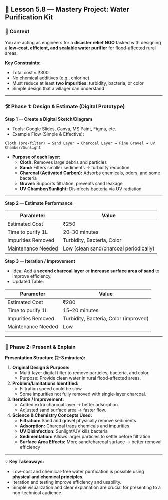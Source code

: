 ## 🧠 **Lesson 5.8 — Mastery Project: Water Purification Kit**

### 🌊 **Context**

You are acting as engineers for a **disaster relief NGO** tasked with designing a **low-cost, efficient, and scalable water purifier** for flood-affected rural areas.

**Key Constraints:**

- Total cost ≤ ₹300
- No chemical additives (e.g., chlorine)
- Must reduce at least **two impurities**: turbidity, bacteria, or color
- Simple design that a villager can understand

---

### 🛠 **Phase 1: Design & Estimate (Digital Prototype)**

**Step 1 — Create a Digital Sketch/Diagram**

- Tools: Google Slides, Canva, MS Paint, Figma, etc.
- Example Flow (Simple & Effective):

```
Cloth (pre-filter) → Sand Layer → Charcoal Layer → Fine Gravel → UV Chamber/Sunlight
```
- **Purpose of each layer:**
    - **Cloth:** Removes large debris and particles
    - **Sand:** Filters smaller sediments → turbidity reduction
    - **Charcoal (Activated Carbon):** Adsorbs chemicals, odors, and some bacteria
    - **Gravel:** Supports filtration, prevents sand leakage
    - **UV Chamber/Sunlight:** Disinfects bacteria via UV radiation

---

**Step 2 — Estimate Performance**

|**Parameter**|**Value**|
|---|---|
|Estimated Cost|₹250|
|Time to purify 1L|20–30 minutes|
|Impurities Removed|Turbidity, Bacteria, Color|
|Maintenance Needed|Low (clean sand/charcoal periodically)|

**Step 3 — Iteration / Improvement**

- Idea: Add a **second charcoal layer** or **increase surface area of sand** to improve efficiency.
- Updated Table:

|**Parameter**|**Value**|
|---|---|
|Estimated Cost|₹280|
|Time to purify 1L|15–20 minutes|
|Impurities Removed|Turbidity, Bacteria, Color (improved)|
|Maintenance Needed|Low|

---

### 🔬 **Phase 2: Present & Explain**

**Presentation Structure (2–3 minutes):**

1. **Original Design & Purpose:**
    - Multi-layer digital filter to remove particles, bacteria, and color.
    - Purpose: Provide clean water in rural flood-affected areas.
2. **Problem/Limitations Identified:**
    - Filtration speed could be slow.
    - Some impurities not fully removed with single-layer charcoal.
3. **Iteration / Improvement:**
    - Added extra charcoal layer → better adsorption.
    - Adjusted sand surface area → faster flow.
4. **Science & Chemistry Concepts Used:**
    - **Filtration:** Sand and gravel physically remove sediments
    - **Adsorption:** Charcoal traps chemicals and impurities
    - **UV Disinfection:** Sunlight/UV kills bacteria
    - **Sedimentation:** Allows larger particles to settle before filtration
    - **Surface Area Effects:** More sand/charcoal surface → better removal efficiency

---

💡 **Key Takeaways:**

- Low-cost and chemical-free water purification is possible using **physical and chemical principles**.
- Iteration and testing improve efficiency and usability.
- Simple visualization and clear explanation are crucial for presenting to a non-technical audience.